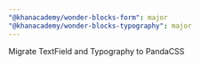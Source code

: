 ```yaml
---
"@khanacademy/wonder-blocks-form": major
"@khanacademy/wonder-blocks-typography": major
---
```


Migrate TextField and Typography to PandaCSS
